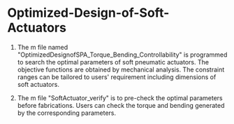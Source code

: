 # Optimized-Design-of-Soft-Actuators

1. The m file named "OptimizedDesignofSPA_Torque_Bending_Controllability" is programmed to search the optimal parameters of soft pneumatic actuators. The objective functions are obtained by mechanical analysis. The constraint ranges can be tailored to users' requirement including dimensions of soft actuators.

2.  The m file "SoftActuator_verify" is to pre-check the optimal parameters before fabrications. Users can check the torque and bending generated by the corresponding parameters.
